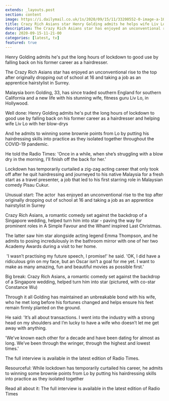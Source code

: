 ```yaml
---
extends: _layouts.post
section: content
image: https://i.dailymail.co.uk/1s/2020/09/15/11/33200552-0-image-a-100_1600164237533.jpg 
title: Crazy Rich Asians star Henry Golding admits he helps wife Liv Lo style her hair 
description: The Crazy Rich Asians star has enjoyed an unconventional rise to the top after originally dropping out of school at 16 and taking a job as an apprentice hairstylist in Surrey. 
date: 2020-09-15-11-21-00 
categories: [latest, tv] 
featured: true 
--- 
```

Henry Golding admits he's put the long hours of lockdown to good use by falling back on his former career as a hairdresser.

The Crazy Rich Asians star has enjoyed an unconventional rise to the top after originally dropping out of school at 16 and taking a job as an apprentice hairstylist in Surrey.  

Malaysia born Golding, 33, has since traded southern England for southern California and a new life with his stunning wife, fitness guru Liv Lo, in Hollywood.

Well done: Henry Golding admits he's put the long hours of lockdown to good use by falling back on his former career as a hairdresser and helping wife Liv Lo with her blow-drys

And he admits to winning some brownie points from Lo by putting his hairdressing skills into practice as they isolated together throughout the COVID-19 pandemic.

He told the Radio Times: 'Once in a while, when she’s struggling with a blow dry in the morning, I’ll finish off the back for her.'

Lockdown has temporarily curtailed a zig-zag acting career that only took off after he quit hairdressing and journeyed to his native Malaysia for a fresh start as a travel presenter, a job that led to his first starring role in Malaysian comedy Pisau Cukur.

Unusual start: The actor  has enjoyed an unconventional rise to the top after originally dropping out of school at 16 and taking a job as an apprentice hairstylist in Surrey

Crazy Rich Asians, a romantic comedy set against the backdrop of a Singapore wedding, helped turn him into star - paving the way for prominent roles in A Simple Favour and the Wham! inspired Last Christmas. 

The latter saw him star alongside acting legend Emma Thompson, and he admits to posing incredulously in the bathroom mirror with one of her two Academy Awards during a visit to her home. 

 'I wasn’t practising my future speech, I promise!' he said. 'OK, I did have a ridiculous grin on my face, but an Oscar isn’t a goal for me yet. I want to make as many amazing, fun and beautiful movies as possible first.' 

Big break: Crazy Rich Asians, a romantic comedy set against the backdrop of a Singapore wedding, helped turn him into star (pictured, with co-star Constance Wu)

Through it all Golding has maintained an unbreakable bond with his wife, who he met long before his fortunes changed and helps ensure his feet remain firmly planted on the ground. 

He said: 'It’s all about transactions. I went into the industry with a strong head on my shoulders and I’m lucky to have a wife who doesn’t let me get away with anything.

'We’ve known each other for a decade and have been dating for almost as long. We’ve been through the wringer, through the highest and lowest times.'

The full interview is available in the latest edition of Radio Times. 

Resourceful: While lockdown has temporarily curtailed his career, he admits to winning some brownie points from Lo by putting his hairdressing skills into practice as they isolated together

Read all about it: The full interview is available in the latest edition of Radio Times

